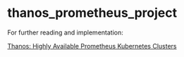 # thanos_prometheus_project

For further reading and implementation:

[Thanos: Highly Available Prometheus Kubernetes Clusters](https://medium.com/hiredscore-engineering/using-thanos-to-store-prometheus-on-many-kubernetes-clusters-fd24b63873d8) 
